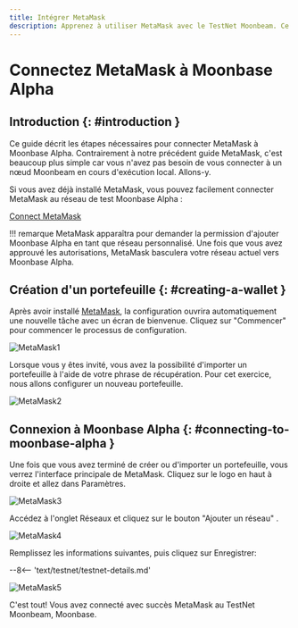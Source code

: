 ```yaml
---
title: Intégrer MetaMask
description: Apprenez à utiliser MetaMask avec le TestNet Moonbeam. Ce tutoriel vous montre comment connecter une installation par défaut de MetaMask à Moonbase Alpha.
---
```


# Connectez MetaMask à Moonbase Alpha

## Introduction {: #introduction } 

Ce guide décrit les étapes nécessaires pour connecter MetaMask à Moonbase Alpha. Contrairement à notre précédent guide MetaMask, c'est beaucoup plus simple car vous n'avez pas besoin de vous connecter à un nœud Moonbeam en cours d'exécution local. Allons-y.

Si vous avez déjà installé MetaMask, vous pouvez facilement connecter MetaMask au réseau de test Moonbase Alpha :

<div class="button-wrapper">
    <a href="#" class="md-button connectMetaMask" value="moonbase">Connect MetaMask</a>
</div>

!!! remarque
    MetaMask apparaîtra pour demander la permission d'ajouter Moonbase Alpha en tant que réseau personnalisé. Une fois que vous avez approuvé les autorisations, MetaMask basculera votre réseau actuel vers Moonbase Alpha.
## Création d'un portefeuille {: #creating-a-wallet }

Après avoir installé [MetaMask](https://metamask.io), la configuration ouvrira automatiquement une nouvelle tâche avec un écran de bienvenue. Cliquez sur "Commencer" pour commencer le processus de configuration.

![MetaMask1](/images/testnet/testnet-metamask1.png)

Lorsque vous y êtes invité, vous avez la possibilité d'importer un portefeuille à l'aide de votre phrase de récupération. Pour cet exercice, nous allons configurer un nouveau portefeuille.

![MetaMask2](/images/testnet/testnet-metamask2.png)

## Connexion à Moonbase Alpha {: #connecting-to-moonbase-alpha } 

Une fois que vous avez terminé de créer ou d'importer un portefeuille, vous verrez l'interface principale de MetaMask. Cliquez sur le logo en haut à droite et allez dans Paramètres.

![MetaMask3](/images/testnet/testnet-metamask3.png)

Accédez à l'onglet Réseaux et cliquez sur le bouton "Ajouter un réseau" .

![MetaMask4](/images/testnet/testnet-metamask4.png)

Remplissez les informations suivantes, puis cliquez sur Enregistrer:

--8<-- 'text/testnet/testnet-details.md'

![MetaMask5](/images/testnet/testnet-metamask5.png)

C'est tout! Vous avez connecté avec succès MetaMask au TestNet Moonbeam, Moonbase.
